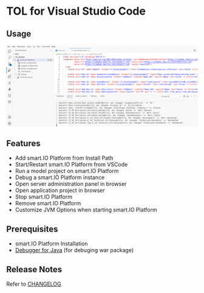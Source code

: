 # TOL for Visual Studio Code

## Usage

![screencast](https://github.com/territorium/vscode/blob/main/ide/screencast.png)

## Features
* Add smart.IO Platform from Install Path
* Start/Restart smart.IO Platform from VSCode
* Run a model project on smart.IO Platform
* Debug a smart.IO Platform instance
* Open server administration panel in browser
* Open application project in browser
* Stop smart.IO Platform
* Remove smart.IO Platform
* Customize JVM Options when starting smart.IO Platform

## Prerequisites
* smart.IO Platform Installation
* [Debugger for Java](https://marketplace.visualstudio.com/items?itemName=vscjava.vscode-java-debug) (for debuging war package)

## Release Notes
Refer to [CHANGELOG](CHANGELOG.md)

